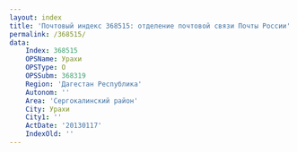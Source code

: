 ```yaml
---
layout: index
title: 'Почтовый индекс 368515: отделение почтовой связи Почты России'
permalink: /368515/
data:
    Index: 368515
    OPSName: Урахи
    OPSType: О
    OPSSubm: 368319
    Region: 'Дагестан Республика'
    Autonom: ''
    Area: 'Сергокалинский район'
    City: Урахи
    City1: ''
    ActDate: '20130117'
    IndexOld: ''
---
```

